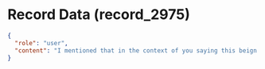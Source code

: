 # Record Data (record_2975)

```json
{
  "role": "user",
  "content": "I mentioned that in the context of you saying this beign brought up or becoming relevant in future jobs.. so that is waht i am asking you to revise your penultimate answer based on "
}
```
